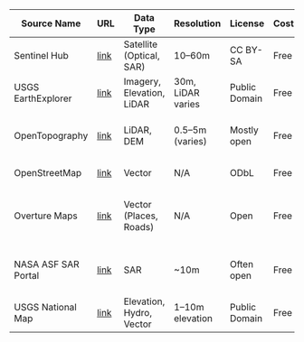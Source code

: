 | Source Name              | URL                                  | Data Type                  | Resolution        | License         | Cost  | API Access | Notes                                       |
|--------------------------|---------------------------------------|----------------------------|-------------------|------------------|-------|------------|---------------------------------------------|
| Sentinel Hub             | [link](https://scihub.copernicus.eu) | Satellite (Optical, SAR)   | 10–60m            | CC BY-SA         | Free  | Yes        | EO Browser and API                           |
| USGS EarthExplorer       | [link](https://earthexplorer.usgs.gov) | Imagery, Elevation, LiDAR | 30m, LiDAR varies | Public Domain    | Free  | Limited     | Historic archive, bulk tools                |
| OpenTopography           | [link](https://opentopography.org)   | LiDAR, DEM                 | 0.5–5m (varies)   | Mostly open      | Free  | Yes        | Regional coverage, custom filters           |
| OpenStreetMap            | [link](https://www.openstreetmap.org)| Vector                     | N/A               | ODbL             | Free  | Yes        | Global, editable                             |
| Overture Maps            | [link](https://overturemaps.org)     | Vector (Places, Roads)     | N/A               | Open             | Free  | Yes        | Backed by Meta, AWS, Microsoft, TomTom       |
| NASA ASF SAR Portal      | [link](https://search.asf.alaska.edu)| SAR                        | ~10m              | Often open       | Free  | Yes        | Includes Sentinel-1, ALOS PALSAR            |
| USGS National Map        | [link](https://apps.nationalmap.gov) | Elevation, Hydro, Vector   | 1–10m elevation   | Public Domain    | Free  | Yes        | Great US coverage                            |


